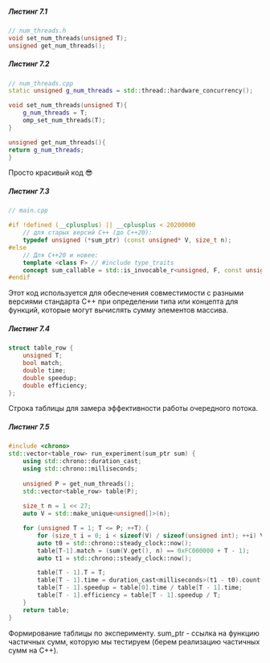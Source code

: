 ##### Листинг 7.1
```cpp
// num_threads.h
void set_num_threads(unsigned T);
unsigned get_num_threads();
```

##### Листинг 7.2
```cpp
// num_threads.cpp
static unsigned g_num_threads = std::thread::hardware_concurrency();

void set_num_threads(unsigned T){
	g_num_threads = T;
	omp_set_num_threads(T);
}

unsigned get_num_threads(){
return g_num_threads;
}
```
Просто красивый код 😎

##### Листинг 7.3
```cpp
// main.cpp

#if !defined (__cplusplus) || __cplusplus < 20200000
	// для старых версий C++ (до C++20):
    typedef unsigned (*sum_ptr) (const unsigned* V, size_t n);
#else
	// Для C++20 и новее:
    template <class F> // #include type_traits
    concept sum_callable = std::is_invocable_r<unsigned, F, const unsigned*, size_t>;
#endif
```
Этот код используется для обеспечения совместимости с разными версиями стандарта C++ при определении типа или концепта для функций, которые могут вычислять сумму элементов массива.

##### Листинг 7.4
```cpp
struct table_row {
	unsigned T;
    bool match;
    double time;
    double speedup;
    double efficiency;
};
```
Строка таблицы для замера эффективности работы очередного потока. 

##### Листинг 7.5
```cpp
#include <chrono>
std::vector<table_row> run_experiment(sum_ptr sum) {
    using std::chrono::duration_cast;
    using std::chrono::milliseconds;
    
    unsigned P = get_num_threads();
    std::vector<table_row> table(P);
    
    size_t n = 1 << 27;
    auto V = std::make_unique<unsigned[]>(n);

    for (unsigned T = 1; T <= P; ++T) {
        for (size_t i = 0; i < sizeof(V) / sizeof(unsigned int); ++i) V[i] = i + T;
        auto t0 = std::chrono::steady_clock::now();
        table[T-1].match = (sum(V.get(), n) == 0xFC000000 + T - 1);
        auto t1 = std::chrono::steady_clock::now();

		table[T - 1].T = T;
        table[T - 1].time = duration_cast<milliseconds>(t1 - t0).count();
        table[T - 1].speedup = table[0].time / table[T - 1].time;
        table[T - 1].efficiency = table[T - 1].speedup / T;
    }
    return table;
}
```
Формирование таблицы по эксперименту. 
sum_ptr - ссылка на функцию частичных сумм, которую мы тестируем (берем реализацию частичных сумм на C++).
